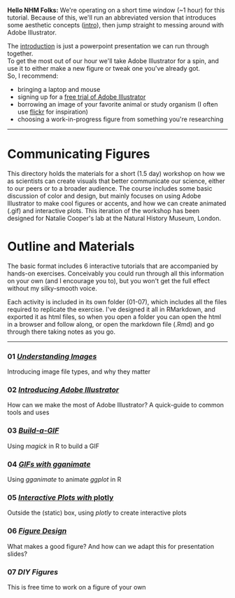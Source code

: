 **Hello NHM Folks:** We're operating on a short time window (~1 hour) for this tutorial. Because of this, we'll run an abbreviated version that introduces some aesthetic concepts ([intro](https://github.com/IanGBrennan/CommunicatingFigures/tree/master/NHM/00_Introduction/Building_Better_Figures.pdf)), then jump straight to messing around with Adobe Illustrator. 

The [introduction](https://github.com/IanGBrennan/CommunicatingFigures/blob/master/NHM/00_Introduction/Building_Better_Figures.pdf) is just a powerpoint presentation we can run through together.  
To get the most out of our hour we'll take Adobe Illustrator for a spin, and use it to either make a new figure or tweak one you've already got.  
So, I recommend:
+ bringing a laptop and mouse
+ signing up for a [free trial of Adobe Illustrator](https://www.adobe.com/uk/products/illustrator/free-trial-download.html)
+ borrowing an image of your favorite animal or study organism (I often use [flickr](https://www.flickr.com/) for inspiration)
+ choosing a work-in-progress figure from something you're researching


---

# Communicating Figures
This directory holds the materials for a short (1.5 day) workshop on how we as scientists can create visuals that better communicate our science, either to our peers or to a broader audience. The course includes some basic discussion of color and design, but mainly focuses on using Adobe Illustrator to make cool figures or accents, and how we can create animated (.gif) and interactive plots. This iteration of the workshop has been designed for Natalie Cooper's lab at the Natural History Museum, London. 

# Outline and Materials
The basic format includes 6 interactive tutorials that are accompanied by hands-on exercises. Conceivably you could run through all this information on your own (and I encourage you to), but you won't get the full effect without my silky-smooth voice. 

Each activity is included in its own folder (01-07), which includes all the files required to replicate the exercise. I've designed it all in RMarkdown, and exported it as html files, so when you open a folder you can open the html in a browser and follow along, or open the markdown file (.Rmd) and go through there taking notes as you go. 

---

### 01 [*Understanding Images*](https://github.com/IanGBrennan/CommunicatingFigures/tree/master/01_Understanding_Images)
Introducing image file types, and why they matter

### 02 [*Introducing Adobe Illustrator*](https://github.com/IanGBrennan/CommunicatingFigures/tree/master/02_Adobe_Illustrator)
How can we make the most of Adobe Illustrator? A quick-guide to common tools and uses

### 03 [*Build-a-GIF*](https://github.com/IanGBrennan/CommunicatingFigures/tree/master/03_Build_GIF)
Using *magick* in R to build a GIF

### 04 [*GIFs with gganimate*](https://github.com/IanGBrennan/CommunicatingFigures/tree/master/04_gganimate)
Using *gganimate* to animate *ggplot* in R

### 05 [*Interactive Plots with* plotly](https://github.com/IanGBrennan/CommunicatingFigures/tree/master/05_Plotly)
Outside the (static) box, using *plotly* to create interactive plots

### 06 [*Figure Design*](https://github.com/IanGBrennan/CommunicatingFigures/tree/master/06_Figure_Design)
What makes a good figure? And how can we adapt this for presentation slides?

### 07 *DIY Figures*
This is free time to work on a figure of your own
